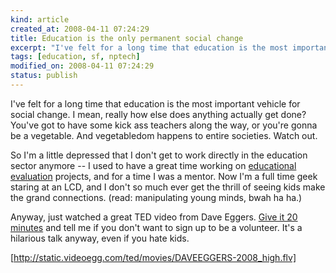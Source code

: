 ```yaml
--- 
kind: article
created_at: 2008-04-11 07:24:29
title: Education is the only permanent social change
excerpt: "I've felt for a long time that education is the most important vehicle for social change. I mean, really how else does anything actually get done? You've got to have some kick ass teachers along the way, or you're gonna be a vegetable."
tags: [education, sf, nptech]
modified_on: 2008-04-11 07:24:29
status: publish
---
```


I've felt for a long time that education is the most important vehicle for social change. I mean, really how else does anything actually get done? You've got to have some kick ass teachers along the way, or you're gonna be a vegetable. And vegetabledom happens to entire societies. Watch out. 

So I'm a little depressed that I don't get to work directly in the education sector anymore -- I used to have a great time working on <a href="http://en.wikipedia.org/wiki/Educational_evaluation">educational evaluation</a> projects, and for a time I was a mentor. Now I'm a full time geek staring at an LCD, and I don't so much ever get the thrill of seeing kids make the grand connections. (read: manipulating young minds, bwah ha ha.) 

Anyway, just watched a great TED video from Dave Eggers. <a href="http://www.ted.com/talks/view/id/233">Give it 20 minutes</a> and tell me if you don't want to sign up to be a volunteer. It's a hilarious talk anyway, even if you hate kids. 

[http://static.videoegg.com/ted/movies/DAVEEGGERS-2008_high.flv]
  